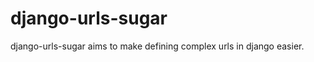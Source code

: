 django-urls-sugar
=================

django-urls-sugar aims to make defining complex urls in django easier.
